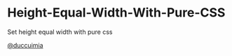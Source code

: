 # Height-Equal-Width-With-Pure-CSS
Set height equal width with pure css

[@duccuimia](https://twitter.com/duccuimia)